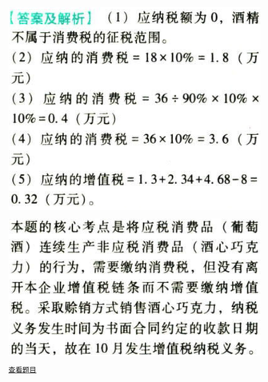 ![](c4c7124ea532b3a889c0e1d4c8d8edd8.png)

![](2627d784b484c10ca32ecc22762ce760.png)

[查看题目](../C03.消费税.本章真题.md#53-题目)

